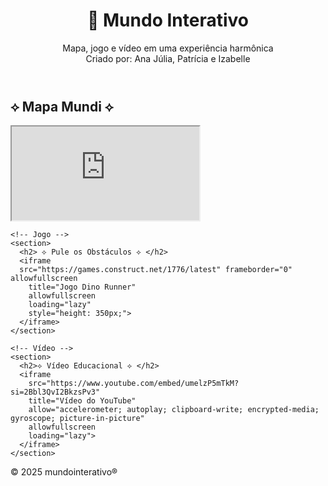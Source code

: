 
<html lang="pt-br">
<head>
  <meta charset="UTF-8" />
  <meta name="viewport" content="width=device-width, initial-scale=1" />

  <title>Página Interativa Vertical</title>
  <link href="https://cdn.jsdelivr.net/npm/bootstrap@5.3.3/dist/css/bootstrap.min.css" rel="stylesheet" />
   <link rel="stylesheet" href="style.css">
</head>
<body>

  <header>
    <h1>🌟 Mundo Interativo</h1>
    <p>Mapa, jogo e vídeo em uma experiência harmônica <br>
      Criado por: Ana Júlia, Patrícia e Izabelle
    </p>
  </header>

  <main class="container">
    <!-- Mapa -->
    <section>
      <h2>⟡ Mapa Mundi ⟡</h2>
      <iframe 
        src="https://www.google.com/maps/embed?pb=!1m18!1m12!1m3!1d3656.846742310298!2d-46.65598138459195!3d-23.576132968200154!2m3!1f0!2f0!3f0!3m2!1i1024!2i768!4f13.1!3m3!1m2!1s0x94ce59c79f331f25%3A0x1f85137f2a734e15!2sAvenida%20Paulista!5e0!3m2!1spt-BR!2sbr!4v1621447759476!5m2!1spt-BR!2sbr" 
        loading="lazy"
        allowfullscreen="" 
        referrerpolicy="no-referrer-when-downgrade">
      </iframe>
    </section>

    <!-- Jogo -->
    <section>
      <h2> ⟡ Pule os Obstáculos ⟡ </h2>
      <iframe 
      src="https://games.construct.net/1776/latest" frameborder="0" allowfullscreen
        title="Jogo Dino Runner" 
        allowfullscreen 
        loading="lazy"
        style="height: 350px;">
      </iframe>
    </section>

    <!-- Vídeo -->
    <section>
      <h2>⟡ Vídeo Educacional ⟡ </h2>
      <iframe 
        src="https://www.youtube.com/embed/umelzP5mTkM?si=2Bbl3QvI2BkzsPv3" 
        title="Vídeo do YouTube" 
        allow="accelerometer; autoplay; clipboard-write; encrypted-media; gyroscope; picture-in-picture" 
        allowfullscreen
        loading="lazy">
      </iframe>
    </section>
  </main>

  <footer>
    <p>&copy; 2025 mundointerativo®</p>
  </footer>

</body>
</html>
